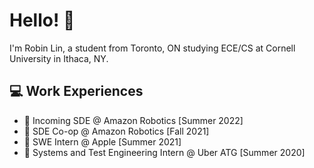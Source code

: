 # Hello! 👋

I'm Robin Lin, a student from Toronto, ON studying ECE/CS at Cornell University in Ithaca, NY.


## 💻 Work Experiences
- 🦿 Incoming SDE @ Amazon Robotics [Summer 2022]
- 🦾 SDE Co-op @ Amazon Robotics [Fall 2021]
- 📱 SWE Intern @ Apple [Summer 2021]
- 🚖 Systems and Test Engineering Intern @ Uber ATG [Summer 2020]
